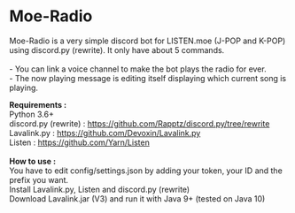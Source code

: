 # Moe-Radio

Moe-Radio is a very simple discord bot for LISTEN.moe (J-POP and K-POP) using discord.py (rewrite). It only have about 5 commands.<br><br>- You can link a voice channel to make the bot plays the radio for ever.<br> - The now playing message is editing itself displaying which current song is playing.

<b>Requirements :</b><br>
Python 3.6+<br>
discord.py (rewrite) : https://github.com/Rapptz/discord.py/tree/rewrite<br>
Lavalink.py : https://github.com/Devoxin/Lavalink.py<br>
Listen : https://github.com/Yarn/Listen
<br><br>
<b>How to use :</b><br>
You have to edit config/settings.json by adding your token, your ID and the prefix you want.<br>
Install Lavalink.py, Listen and discord.py (rewrite)<br>
Download Lavalink.jar (V3) and run it with Java 9+ (tested on Java 10)
